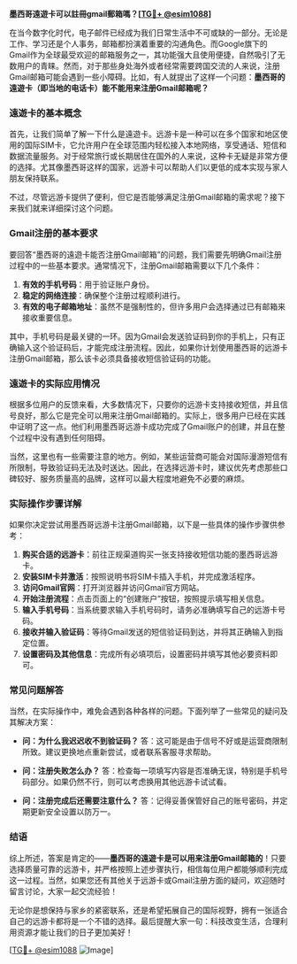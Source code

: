 **墨西哥遠遊卡可以註冊gmail郵箱嗎？[[TG💪+ @esim1088](https://t.me/s/esim1088)]**

在当今数字化时代，电子邮件已经成为我们日常生活中不可或缺的一部分。无论是工作、学习还是个人事务，邮箱都扮演着重要的沟通角色。而Google旗下的Gmail作为全球最受欢迎的邮箱服务之一，其功能强大且使用便捷，自然吸引了无数用户的青睐。然而，对于那些身处海外或者经常需要跨国交流的人来说，注册Gmail邮箱可能会遇到一些小障碍。比如，有人就提出了这样一个问题：**墨西哥的遠遊卡（即当地的电话卡）能不能用来注册Gmail邮箱呢？**

### 遠遊卡的基本概念

首先，让我们简单了解一下什么是遠遊卡。远游卡是一种可以在多个国家和地区使用的国际SIM卡，它允许用户在全球范围内轻松接入本地网络，享受通话、短信和数据流量服务。对于经常旅行或长期居住在国外的人来说，这种卡无疑是非常方便的选择。尤其像墨西哥这样的国家，远游卡可以帮助人们以更低的成本实现与家人朋友保持联系。

不过，尽管远游卡提供了便利，但它是否能够满足注册Gmail邮箱的需求呢？接下来我们就来详细探讨这个问题。

### Gmail注册的基本要求

要回答“墨西哥的遠遊卡能否注册Gmail邮箱”的问题，我们需要先明确Gmail注册过程中的一些基本要求。通常情况下，注册Gmail邮箱需要以下几个条件：

1. **有效的手机号码**：用于验证账户身份。
2. **稳定的网络连接**：确保整个注册过程顺利进行。
3. **有效的电子邮箱地址**：虽然不是强制性的，但许多用户会选择通过已有邮箱来接收重要信息。

其中，手机号码是最关键的一环。因为Gmail会发送验证码到你的手机上，只有正确输入这个验证码后，才能完成注册流程。因此，如果你计划使用墨西哥的远游卡注册Gmail邮箱，那么该卡必须具备接收短信验证码的功能。

### 遠遊卡的实际应用情况

根据多位用户的反馈来看，大多数情况下，只要你的远游卡支持接收短信，并且信号良好，那么它是完全可以用来注册Gmail邮箱的。实际上，很多用户已经在实践中证明了这一点。他们利用墨西哥远游卡成功完成了Gmail账户的创建，并且在整个过程中没有遇到任何阻碍。

当然，这里也有一些需要注意的地方。例如，某些运营商可能会对国际漫游短信有所限制，导致验证码无法及时送达。因此，在选择远游卡时，建议优先考虑那些口碑较好、服务质量高的品牌，这样可以最大程度地避免不必要的麻烦。

### 实际操作步骤详解

如果你决定尝试用墨西哥远游卡注册Gmail邮箱，以下是一些具体的操作步骤供参考：

1. **购买合适的远游卡**：前往正规渠道购买一张支持接收短信功能的墨西哥远游卡。
2. **安装SIM卡并激活**：按照说明书将SIM卡插入手机，并完成激活程序。
3. **访问Gmail官网**：打开浏览器并访问Gmail官方网站。
4. **开始注册流程**：点击页面上的“创建账户”按钮，按照提示填写相关信息。
5. **输入手机号码**：当系统要求输入手机号码时，请务必准确填写自己的远游卡号码。
6. **接收并输入验证码**：等待Gmail发送的短信验证码到达，并将其正确输入到指定位置。
7. **设置密码及其他信息**：完成所有必填项后，设置密码并填写其他必要资料即可。

### 常见问题解答

当然，在实际操作中，难免会遇到各种各样的问题。下面列举了一些常见的疑问及其解决方案：

- **问：为什么我迟迟收不到验证码？**
  答：这可能是由于信号不好或是运营商限制所致。建议更换地点重新尝试，或者联系客服寻求帮助。

- **问：注册失败怎么办？**
  答：检查每一项填写内容是否准确无误，特别是手机号码部分。如果仍然不行，则可以考虑换用其他远游卡试试看。

- **问：注册完成后还需要注意什么？**
  答：记得妥善保管好自己的账号密码，并定期更新安全设置以防万一。

### 结语

综上所述，答案是肯定的——**墨西哥的遠遊卡是可以用来注册Gmail邮箱的**！只要选择质量可靠的远游卡，并严格按照上述步骤执行，相信每位用户都能够顺利完成这一过程。当然，如果您还有其他关于远游卡或Gmail注册方面的疑问，欢迎随时留言讨论，大家一起交流经验！

无论你是想保持与家乡的紧密联系，还是希望拓展自己的国际视野，拥有一张适合自己的远游卡都将是一个不错的选择。最后提醒大家一句：科技改变生活，合理利用资源才能让我们的日子更加美好！

[[TG💪+ @esim1088](https://t.me/s/esim1088) ![Image](https://i.postimg.cc/4NQfJmqS/Snipaste-2025-05-13-00-14-12.png)]